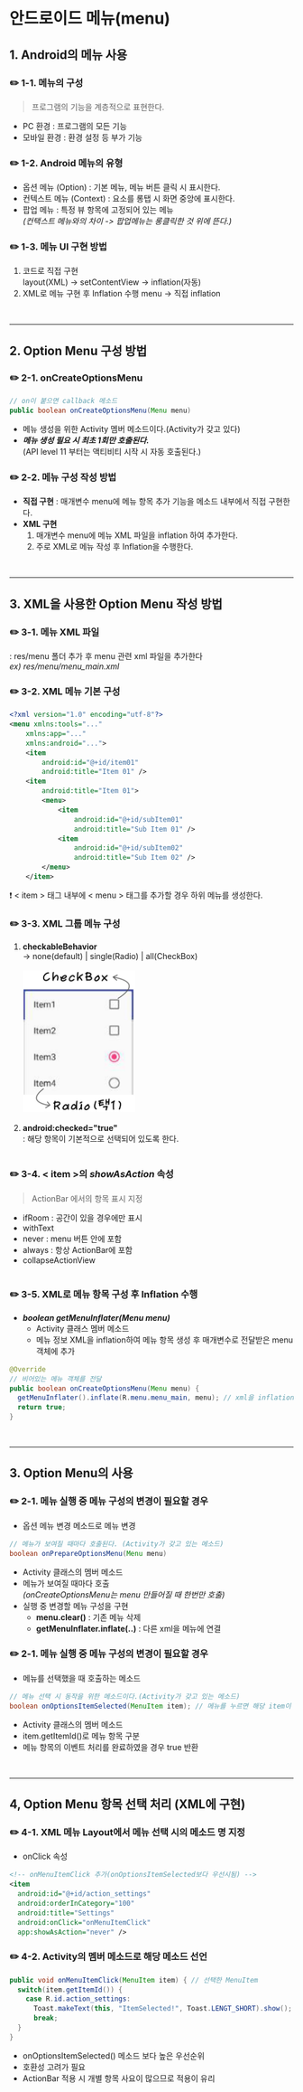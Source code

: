 # 안드로이드 메뉴(menu)  
## 1. Android의 메뉴 사용
### ✏️ 1-1. 메뉴의 구성
> 프로그램의 기능을 계층적으로 표현한다.
- PC 환경 : 프로그램의 모든 기능
- 모바일 환경 : 환경 설정 등 부가 기능

### ✏️ 1-2. Android 메뉴의 유형
- 옵션 메뉴 (Option) : 기본 메뉴, 메뉴 버튼 클릭 시 표시한다.
- 컨텍스트 메뉴 (Context) : 요소를 롱탭 시 화면 중앙에 표시한다.
- 팝업 메뉴 : 특정 뷰 항목에 고정되어 있는 메뉴   
_(컨택스트 메뉴와의 차이 -> 팝업메뉴는 롱클릭한 것 위에 뜬다.)_

### ✏️ 1-3. 메뉴 UI 구현 방법
1. 코드로 직접 구현  
layout(XML) -> setContentView -> inflation(자동)
2. XML로 메뉴 구현 후 Inflation 수행
menu -> 직접 inflation

<br>

--------------------------------------------------------------------
## 2. Option Menu 구성 방법
### ✏️ 2-1. onCreateOptionsMenu
```java
// on이 붙으면 callback 메소드
public boolean onCreateOptionsMenu(Menu menu)
```
- 메뉴 생성을 위한 Activity 멤버 메소드이다.(Activity가 갖고 있다)
- **_메뉴 생성 필요 시 최초 1회만 호출된다._**  
(API level 11 부터는 액티비티 시작 시 자동 호출된다.)

### ✏️ 2-2. 메뉴 구성 작성 방법
- **직접 구현** : 매개변수 menu에 메뉴 항목 추가 기능을 메소드 내부에서 직접 구현한다.
- **XML 구현**  
  1. 매개변수 menu에 메뉴 XML 파일을 inflation 하여 추가한다.
  2. 주로 XML로 메뉴 작성 후 Inflation을 수행한다.

<br>

--------------------------------------------------------------------
## 3. XML을 사용한 Option Menu 작성 방법
### ✏️ 3-1. **메뉴 XML 파일**  
  : res/menu 폴더 추가 후 menu 관련 xml 파일을 추가한다  
    _ex) res/menu/menu_main.xml_

### ✏️ 3-2. **XML 메뉴 기본 구성**
```xml
<?xml version="1.0" encoding="utf-8"?>
<menu xmlns:tools="..."
    xmlns:app="..."
    xmlns:android="...">
    <item
        android:id="@+id/item01"
        android:title="Item 01" />
    <item
        android:title="Item 01">
        <menu>
            <item
                android:id="@+id/subItem01"
                android:title="Sub Item 01" />
            <item
                android:id="@+id/subItem02"
                android:title="Sub Item 02" />
        </menu>
    </item>
```
❗️ < item > 태그 내부에 < menu > 태그를 추가할 경우 하위 메뉴를 생성한다.

### ✏️ 3-3. XML 그룹 메뉴 구성  
  1. **checkableBehavior**  
   -> none(default) | single(Radio) | all(CheckBox)
   <br><br>
   <img src="./img/checkableBehavior.jpg" height="250"><br><br>
  2. **android:checked="true"**  
    : 해당 항목이 기본적으로 선택되어 있도록 한다.
<br><br>

### ✏️ 3-4. < item >의 **_showAsAction_** 속성  
 > ActionBar 에서의 항목 표시 지정  
 - ifRoom : 공간이 있을 경우에만 표시
 - withText
 - never : menu 버튼 안에 포함
 - always : 항상 ActionBar에 포함
 - collapseActionView
  <br><br>

### ✏️ 3-5. XML로 메뉴 항목 구성 후 Inflation 수행  
  -  **_boolean getMenuInflater(Menu menu)_**  
     - Activity 클래스 멤버 메소드
     - 메뉴 정보 XML을 inflation하여 메뉴 항목 생성 후 매개변수로 전달받은 menu 객체에 추가 
```java
@Override
// 비어있는 메뉴 객체를 전달
public boolean onCreateOptionsMenu(Menu menu) {
  getMenuInflater().inflate(R.menu.menu_main, menu); // xml을 inflation 해서 menu 객체가 채워짐
  return true;
}
```
  
<br>

--------------------------------------------------------------------

## 3. Option Menu의 사용
### ✏️ 2-1. 메뉴 실행 중 메뉴 구성의 변경이 필요할 경우
- 옵션 메뉴 변경 메소드로 메뉴 변경
```java
// 메뉴가 보여질 때마다 호출된다. (Activity가 갖고 있는 메소드)
boolean onPrepareOptionsMenu(Menu menu)
```
- Activity 클래스의 멤버 메소드
- 메뉴가 보여질 때마다 호출  
_(onCreateOptionsMenu는 menu 만들어질 때 한번만 호출)_
- 실행 중 변경할 메뉴 구성을 구현  
  - **menu.clear()** : 기존 메뉴 삭제
  - **getMenuInflater.inflate(..)** : 다른 xml을 메뉴에 연결  

### ✏️ 2-1. 메뉴 실행 중 메뉴 구성의 변경이 필요할 경우
- 메뉴를 선택했을 때 호출하는 메소드
```java
// 메뉴 선택 시 동작을 위한 메소드이다.(Activity가 갖고 있는 메소드)
boolean onOptionsItemSelected(MenuItem item); // 메뉴를 누르면 해당 item이 들어간다. (id로 구분)
```
- Activity 클래스의 멤버 메소드
- item.getItemId()로 메뉴 항목 구분
- 메뉴 항목의 이벤트 처리를 완료하였을 경우 true 반환

<br>

--------------------------------------------------------------------
## 4, Option Menu 항목 선택 처리 (XML에 구현)
### ✏️ 4-1. XML 메뉴 Layout에서 메뉴 선택 시의 메소드 명 지정
- onClick 속성 
```XML
<!-- onMenuItemClick 추가(onOptionsItemSelected보다 우선시됨) -->
<item 
  android:id="@+id/action_settings"
  android:orderInCategory="100"
  android:title="Settings"
  android:onClick="onMenuItemClick"
  app:showAsAction="never" />
  ```

### ✏️ 4-2. Activity의 멤버 메소드로 해당 메소드 선언
```java
public void onMenuItemClick(MenuItem item) { // 선택한 MenuItem
  switch(item.getItemId()) {
    case R.id.action_settings:
      Toast.makeText(this, "ItemSelected!", Toast.LENGT_SHORT).show();
      break;
  }
}
```
- onOptionsItemSelected() 메소드 보다 높은 우선순위
- 호환성 고려가 필요
- ActionBar 적용 시 개별 항목 사요이 많으므로 적용이 유리